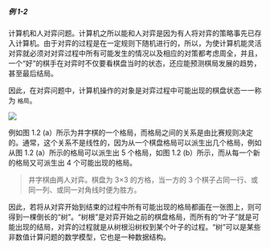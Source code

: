 
##### 例 1-2 

计算机和人对弈问题。计算机之所以能和人对弈是因为有人将对弈的策略事先已存入计算机。由于对弈的过程是在一定规则下随机进行的，所以，为使计算机能灵活对弈就必须对对弈过程中所有可能发生的情况以及相应的对策都考虑周全，并且，一个“好”的棋手在对弈时不仅要看棋盘当时的状态，还应能预测棋局发展的趋势，甚至最后结局。

因此，在对弈问题中，计算机操作的对象是对弈过程中可能出现的棋盘状态一一称为 `格局`。

![](https://gitee.com/mayundaze/img_bed/raw/master/20200529161022.png)

例如图 1.2 (a）所示为井字棋的一个格局，而格局之间的关系是由比赛规则决定的。通常，这个关系不是线性的，因为从一个棋盘格局可以派生出几个格局，例如从图 1.2 (a）所示的格局可以派生出 5 个格局，如图 1.2 (b）所示，而从每一个新的格局又可派生出 4 个可能出现的格局。

> 井字棋由两人对弈。棋盘为 3×3 的方格，当一方的 3 个棋子占同一行、或同一列、或同一对角线时便为胜方。

因此，若将从对弈开始到结束的过程中所有可能出现的格局都画在一张图上，则可得到一棵倒长的“树”。“树根”是对弈开始之前的棋盘格局，而所有的“叶子”就是可能出现的结局，对弈的过程就是从树根沿树权到某个叶子的过程。“树”可以是某些非数值计算问题的数学模型，它也是一种数据结构。